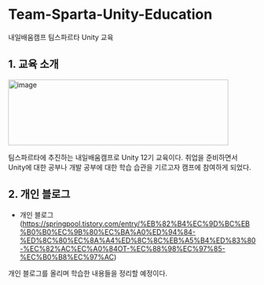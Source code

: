 # Team-Sparta-Unity-Education
 
 내일배움캠프 팀스파르타 Unity 교육

## 1. 교육 소개

<img width="448" height="134" alt="image" src="https://github.com/user-attachments/assets/861594f4-4760-4478-adb3-967dc28f375b" />

팀스파르타에 추진하는 내일배움캠프로 Unity 12기 교육이다. 취업을 준비하면서 Unity에 대한 공부나 개발 공부에 대한 학습 습관을 기르고자 캠프에 참여하게 되었다.



## 2. 개인 블로그

 - 개인 블로그(https://springpool.tistory.com/entry/%EB%82%B4%EC%9D%BC%EB%B0%B0%EC%9B%80%EC%BA%A0%ED%94%84-%ED%8C%80%EC%8A%A4%ED%8C%8C%EB%A5%B4%ED%83%80-%EC%82%AC%EC%A0%84OT-%EC%88%98%EC%97%85-%EC%B0%B8%EC%97%AC)

개인 블로그를 올리며 학습한 내용들을 정리할 예정이다.
